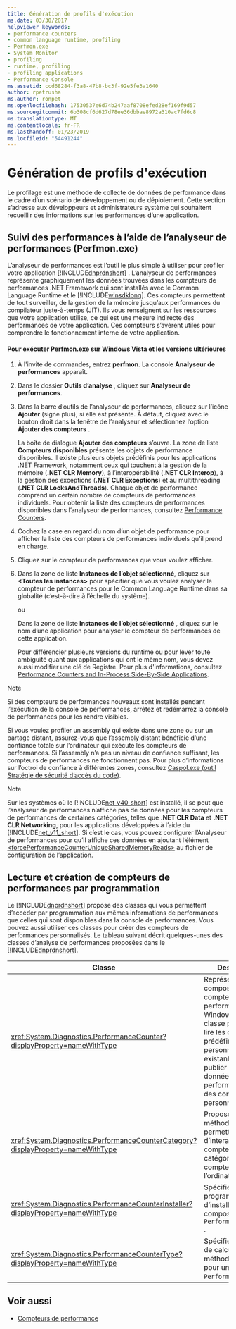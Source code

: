 ```yaml
---
title: Génération de profils d'exécution
ms.date: 03/30/2017
helpviewer_keywords:
- performance counters
- common language runtime, profiling
- Perfmon.exe
- System Monitor
- profiling
- runtime, profiling
- profiling applications
- Performance Console
ms.assetid: ccd68284-f3a8-47b8-bc3f-92e5fe3a1640
author: rpetrusha
ms.author: ronpet
ms.openlocfilehash: 17530537e6d74b247aaf8708efed28ef169f9d57
ms.sourcegitcommit: 6b308cf6d627d78ee36dbbae8972a310ac7fd6c8
ms.translationtype: MT
ms.contentlocale: fr-FR
ms.lasthandoff: 01/23/2019
ms.locfileid: "54491244"
---
```

# <a name="runtime-profiling"></a>Génération de profils d'exécution
Le profilage est une méthode de collecte de données de performance dans le cadre d’un scénario de développement ou de déploiement. Cette section s’adresse aux développeurs et administrateurs système qui souhaitent recueillir des informations sur les performances d’une application.  
  
## <a name="tracking-performance-using-the-performance-monitor-perfmonexe"></a>Suivi des performances à l’aide de l’analyseur de performances (Perfmon.exe)  
 L’analyseur de performances est l’outil le plus simple à utiliser pour profiler votre application [!INCLUDE[dnprdnshort](../../../includes/dnprdnshort-md.md)] . L’analyseur de performances représente graphiquement les données trouvées dans les compteurs de performances .NET Framework qui sont installés avec le Common Language Runtime et le [!INCLUDE[winsdklong](../../../includes/winsdklong-md.md)]. Ces compteurs permettent de tout surveiller, de la gestion de la mémoire jusqu’aux performances du compilateur juste-à-temps (JIT). Ils vous renseignent sur les ressources que votre application utilise, ce qui est une mesure indirecte des performances de votre application. Ces compteurs s’avèrent utiles pour comprendre le fonctionnement interne de votre application.  
  
#### <a name="to-run-perfmonexe-on-windows-vista-and-later-versions"></a>Pour exécuter Perfmon.exe sur Windows Vista et les versions ultérieures  
  
1.  À l'invite de commandes, entrez **perfmon**. La console **Analyseur de performances** apparaît.  
  
2.  Dans le dossier **Outils d’analyse** , cliquez sur **Analyseur de performances**.  
  
3.  Dans la barre d’outils de l’analyseur de performances, cliquez sur l’icône **Ajouter** (signe plus), si elle est présente. À défaut, cliquez avec le bouton droit dans la fenêtre de l’analyseur et sélectionnez l’option **Ajouter des compteurs** .  
  
     La boîte de dialogue **Ajouter des compteurs** s’ouvre. La zone de liste **Compteurs disponibles** présente les objets de performance disponibles. Il existe plusieurs objets prédéfinis pour les applications .NET Framework, notamment ceux qui touchent à la gestion de la mémoire (**.NET CLR Memory**), à l’interopérabilité (**.NET CLR Interop**), à la gestion des exceptions (**.NET CLR Exceptions**) et au multithreading (**.NET CLR LocksAndThreads**). Chaque objet de performance comprend un certain nombre de compteurs de performances individuels. Pour obtenir la liste des compteurs de performances disponibles dans l’analyseur de performances, consultez [Performance Counters](../../../docs/framework/debug-trace-profile/performance-counters.md).  
  
4.  Cochez la case en regard du nom d’un objet de performance pour afficher la liste des compteurs de performances individuels qu’il prend en charge.  
  
5.  Cliquez sur le compteur de performances que vous voulez afficher.  
  
6.  Dans la zone de liste **Instances de l’objet sélectionné**, cliquez sur **\<Toutes les instances>** pour spécifier que vous voulez analyser le compteur de performances pour le Common Language Runtime dans sa globalité (c’est-à-dire à l’échelle du système).  
  
     ou  
  
     Dans la zone de liste **Instances de l’objet sélectionné** , cliquez sur le nom d’une application pour analyser le compteur de performances de cette application.  
  
     Pour différencier plusieurs versions du runtime ou pour lever toute ambiguïté quant aux applications qui ont le même nom, vous devez aussi modifier une clé de Registre. Pour plus d'informations, consultez [Performance Counters and In-Process Side-By-Side Applications](../../../docs/framework/debug-trace-profile/performance-counters-and-in-process-side-by-side-applications.md).  
  
> [!NOTE]
>  Si des compteurs de performances nouveaux sont installés pendant l’exécution de la console de performances, arrêtez et redémarrez la console de performances pour les rendre visibles.  
  
 Si vous voulez profiler un assembly qui existe dans une zone ou sur un partage distant, assurez-vous que l’assembly distant bénéficie d’une confiance totale sur l’ordinateur qui exécute les compteurs de performances. Si l’assembly n’a pas un niveau de confiance suffisant, les compteurs de performances ne fonctionnent pas. Pour plus d’informations sur l’octroi de confiance à différentes zones, consultez [Caspol.exe (outil Stratégie de sécurité d’accès du code)](../../../docs/framework/tools/caspol-exe-code-access-security-policy-tool.md).  
  
> [!NOTE]
>  Sur les systèmes où le [!INCLUDE[net_v40_short](../../../includes/net-v40-short-md.md)] est installé, il se peut que l’analyseur de performances n’affiche pas de données pour les compteurs de performances de certaines catégories, telles que **.NET CLR Data** et **.NET CLR Networking**, pour les applications développées à l’aide du [!INCLUDE[net_v11_short](../../../includes/net-v11-short-md.md)]. Si c’est le cas, vous pouvez configurer l’Analyseur de performances pour qu’il affiche ces données en ajoutant l’élément [\<forcePerformanceCounterUniqueSharedMemoryReads>](../../../docs/framework/configure-apps/file-schema/runtime/forceperformancecounteruniquesharedmemoryreads-element.md) au fichier de configuration de l’application.  
  
## <a name="reading-and-creating-performance-counters-programmatically"></a>Lecture et création de compteurs de performances par programmation  
 Le [!INCLUDE[dnprdnshort](../../../includes/dnprdnshort-md.md)] propose des classes qui vous permettent d’accéder par programmation aux mêmes informations de performances que celles qui sont disponibles dans la console de performances. Vous pouvez aussi utiliser ces classes pour créer des compteurs de performances personnalisés. Le tableau suivant décrit quelques-unes des classes d’analyse de performances proposées dans le [!INCLUDE[dnprdnshort](../../../includes/dnprdnshort-md.md)].  
  
|Classe|Description|  
|-----------|-----------------|  
|<xref:System.Diagnostics.PerformanceCounter?displayProperty=nameWithType>|Représente un composant de compteur de performances Windows NT. Cette classe permet de lire les compteurs prédéfinis ou personnalisés existants et de publier (écrire) des données de performance dans des compteurs personnalisés.|  
|<xref:System.Diagnostics.PerformanceCounterCategory?displayProperty=nameWithType>|Propose plusieurs méthodes permettant d’interagir avec les compteurs et les catégories de compteurs de l’ordinateur.|  
|<xref:System.Diagnostics.PerformanceCounterInstaller?displayProperty=nameWithType>|Spécifie un programme d’installation pour le composant `PerformanceCounter` .|  
|<xref:System.Diagnostics.PerformanceCounterType?displayProperty=nameWithType>|Spécifie la formule de calcul de la méthode `NextValue` pour un `PerformanceCounter`.|  
  
## <a name="see-also"></a>Voir aussi
- [Compteurs de performance](../../../docs/framework/debug-trace-profile/performance-counters.md)
